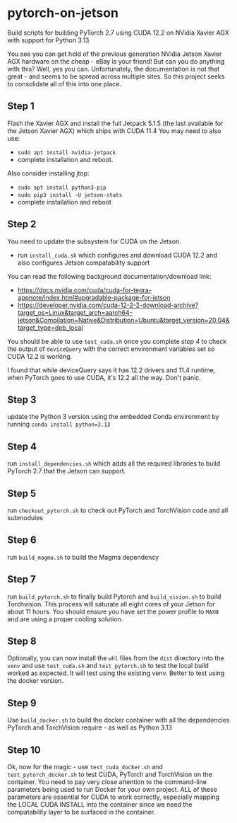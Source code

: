 # pytorch-on-jetson
Build scripts for building PyTorch 2.7 using CUDA 12.2 on NVidia Xavier AGX with support for Python 3.13

You see you can get hold of the previous generation NVidia Jetson Xavier AGX hardware on the cheap - eBay is your friend! But can you do anything with this? Well, yes you can. Unfortunately, the documentation is not that great - and seems to be spread across multiple sites. So this project seeks to consolidate all of this into one place. 

## Step 1
Flash the Xavier AGX and install the full Jetpack 5.1.5 (the last available for the Jetson Xavier AGX) which ships with CUDA 11.4
You may need to also use:
* `sudo apt install nvidia-jetpack` 
* complete installation and reboot.

Also consider installing jtop:
* `sudo apt install python3-pip`
* `sudo pip3 install -U jetson-stats`
* complete installation and reboot

## Step 2
You need to update the subsystem for CUDA on the Jetson. 
* run `install_cuda.sh` which configures and download CUDA 12.2 and also configures Jetson compatability support 
 
You can read the following background documentation/download link:
* https://docs.nvidia.com/cuda/cuda-for-tegra-appnote/index.html#upgradable-package-for-jetson
* https://developer.nvidia.com/cuda-12-2-2-download-archive?target_os=Linux&target_arch=aarch64-jetson&Compilation=Native&Distribution=Ubuntu&target_version=20.04&target_type=deb_local

You should be able to use `test_cuda.sh` once you complete *step 4* to check the output of `deviceQuery` with the correct environment variables set so CUDA 12.2 is working. 

I found that while deviceQuery says it has 12.2 drivers and 11.4 runtime, when PyTorch goes to use CUDA, it's 12.2 all the way. Don't panic.

## Step 3
update the Python 3 version using the embedded Conda environment by running `conda install python=3.13`

## Step 4
run `install_dependencies.sh` which adds all the required libraries to build PyTorch 2.7 that the Jetson can support.

## Step 5
run `checkout_pytorch.sh` to check out PyTorch and TorchVision code and all submodules

## Step 6
run `build_magma.sh` to build the Magma dependency

## Step 7
run `build_pytorch.sh` to finally build Pytorch and `build_vision.sh` to build Torchvision. This process will saturate all eight cores of your Jetson for about 11 hours. You should ensure you have set the power profile to `MAXN` and are using a proper cooling solution.

## Step 8
Optionally, you can now install the `whl` files from the `dist` directory into the `venv` and use `test_cuda.sh` and `test_pytorch.sh` to test the local build worked as expected. It will test using the existing venv. Better to test using the docker version.

## Step 9
Use `build_docker.sh` to build the docker container with all the dependencies PyTorch and TorchVision require - as well as Python 3.13

## Step 10
Ok, now for the magic - use `test_cuda_docker.sh` and `test_pytorch_docker.sh` to test CUDA, PyTorch and TorchVision on the container. You need to pay very close attention to the command-line parameters being used to run Docker for your own project. ALL of these parameters are essential for CUDA to work correctly, especially mapping the LOCAL CUDA INSTALL into the container since we need the compatability layer to be surfaced in the container. 


